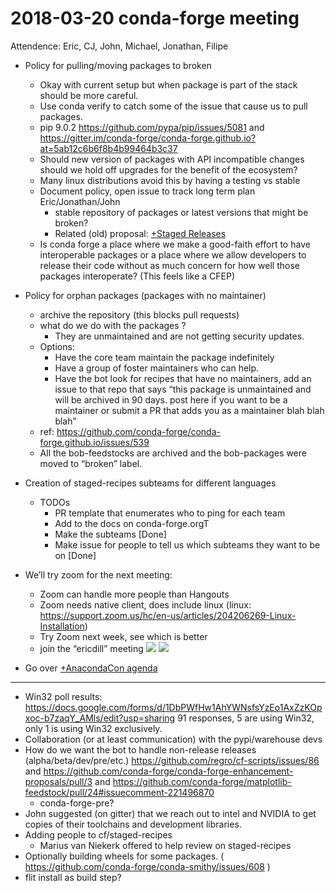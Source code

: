 # 2018-03-20 conda-forge meeting

Attendence: Eric, CJ, John, Michael, Jonathan, Filipe


- Policy for pulling/moving packages to broken
    - Okay with current setup but when package is part of the stack should be more careful.
    - Use conda verify to catch some of the issue that cause us to pull packages.
    - pip 9.0.2 https://github.com/pypa/pip/issues/5081 and https://gitter.im/conda-forge/conda-forge.github.io?at=5ab12c6b6f8b4b99464b3c37
    - Should new version of packages with API incompatible changes should we hold off upgrades for the benefit of the ecosystem?
    - Many linux distributions avoid this by having a testing vs stable 
    - Document policy, open issue to track long term plan  Eric/Jonathan/John
        - stable repository of packages or latest versions that might be broken? 
        - Related (old) proposal: [+Staged Releases](https://paper.dropbox.com/doc/Staged-Releases-r9My2gvS5vb2VMIlf3xue) 
    - Is conda forge a place where we make a good-faith effort to have interoperable packages or a place where we allow developers to release their code without as much concern for how well those packages interoperate? (This feels like a CFEP)
- Policy for orphan packages (packages with no maintainer)
    - archive the repository (this blocks pull requests)
    - what do we do with the packages ?
        - They are unmaintained and are not getting security updates.
    - Options:
        - Have the core team maintain the package indefinitely
        - Have a group of foster maintainers who can help.
        - Have the bot look for recipes that have no maintainers, add an issue to that repo that says “this package is unmaintained and will be archived in 90 days. post here if you want to be a maintainer or submit a PR that adds you as a maintainer blah blah blah”
    - ref: https://github.com/conda-forge/conda-forge.github.io/issues/539
    - All the bob-feedstocks are archived and the bob-packages were moved to “broken” label.
- Creation of staged-recipes subteams for different languages
    - TODOs
        - PR template that enumerates who to ping for each team
        - Add to the docs on conda-forge.orgT
        - Make the subteams [Done]
        - Make issue for people to tell us which subteams they want to be on [Done]



- We’ll try zoom for the next meeting:
    - Zoom can handle more people than Hangouts
    - Zoom needs native client, does include linux (linux: https://support.zoom.us/hc/en-us/articles/204206269-Linux-Installation)
    - Try Zoom next week, see which is better
    - join the “ericdill” meeting
![](https://d2mxuefqeaa7sj.cloudfront.net/s_57464F4B7415C9BBE96DB47EA828626069A32FB50D4583E364666C6B96187A80_1520365117191_Screen+Shot+2018-03-06+at+2.34.23+PM.png)
![](https://d2mxuefqeaa7sj.cloudfront.net/s_57464F4B7415C9BBE96DB47EA828626069A32FB50D4583E364666C6B96187A80_1520365117172_Screen+Shot+2018-03-06+at+2.34.32+PM.png)



- Go over [+AnacondaCon agenda](https://paper.dropbox.com/doc/AnacondaCon-agenda-uBSJ4E3ZOVWMkej0w6zfe) 
----------
- Win32 poll results: https://docs.google.com/forms/d/1DbPWfHw1AhYWNsfsYzEo1AxZzKOpxoc-b7zaqY_AMls/edit?usp=sharing
    91 responses, 5 are using Win32, only 1 is using Win32 exclusively.
- Collaboration (or at least communication) with the pypi/warehouse devs
- How do we want the bot to handle non-release releases (alpha/beta/dev/pre/etc.) https://github.com/regro/cf-scripts/issues/86 and https://github.com/conda-forge/conda-forge-enhancement-proposals/pull/3 and https://github.com/conda-forge/matplotlib-feedstock/pull/24#issuecomment-221496870
    - conda-forge-pre?
- John suggested (on gitter) that we reach out to intel and NVIDIA to get copies of their toolchains and development libraries.
- Adding people to cf/staged-recipes
    - Marius van Niekerk offered to help review on staged-recipes
- Optionally building wheels for some packages. ( https://github.com/conda-forge/conda-smithy/issues/608 )
- flit install as build step?

